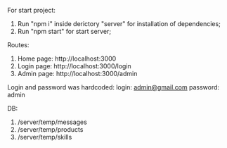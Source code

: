 For start project:

1. Run "npm i" inside derictory "server" for installation of dependencies;
2. Run "npm start" for start server;

Routes: 

1. Home page: http://localhost:3000
2. Login page: http://localhost:3000/login
3. Admin page: http://localhost:3000/admin

Login and password was hardcoded: 
  login: admin@gmail.com
  password: admin

DB:

1. /server/temp/messages
2. /server/temp/products
3. /server/temp/skills
